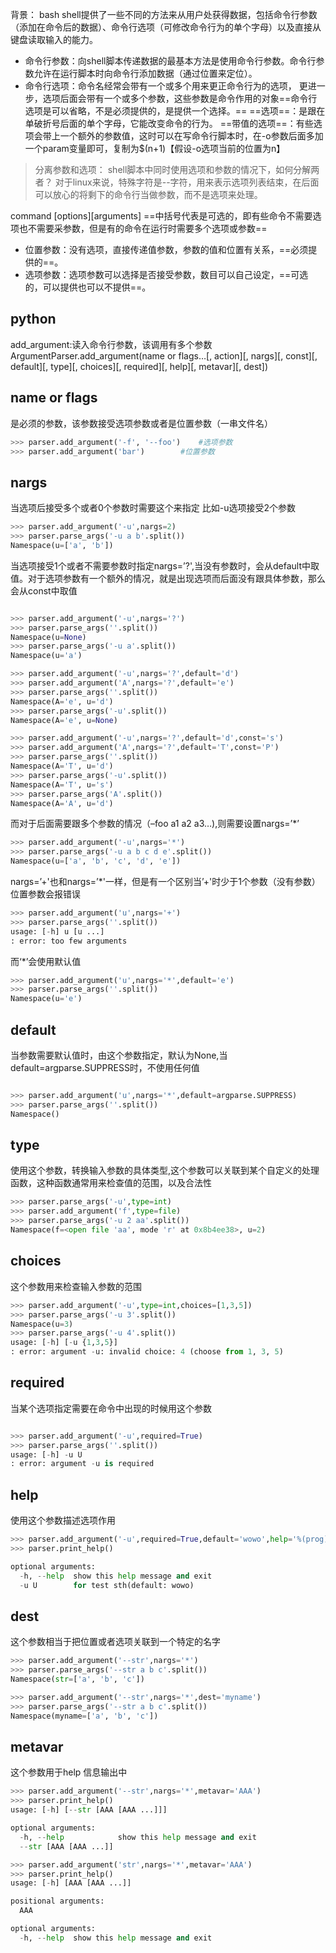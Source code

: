 背景：
bash shell提供了一些不同的方法来从用户处获得数据，包括命令行参数（添加在命令后的数据）、命令行选项（可修改命令行为的单个字母）以及直接从键盘读取输入的能力。
- 命令行参数：向shell脚本传递数据的最基本方法是使用命令行参数。命令行参数允许在运行脚本时向命令行添加数据（通过位置来定位）。
- 命令行选项：命令名经常会带有一个或多个用来更正命令行为的选项， 更进一步，选项后面会带有一个或多个参数，这些参数是命令作用的对象==命令行选项是可以省略，不是必须提供的，是提供一个选择。==
==选项==：是跟在单破折号后面的单个字母，它能改变命令的行为。
==带值的选项==：有些选项会带上一个额外的参数值，这时可以在写命令行脚本时，在-o参数后面多加一个param变量即可，复制为$(n+1)【假设-o选项当前的位置为n】
>分离参数和选项：
 shell脚本中同时使用选项和参数的情况下，如何分解两者？
 对于linux来说，特殊字符是--字符，用来表示选项列表结束，在后面可以放心的将剩下的命令行当做参数，而不是选项来处理。

command [options][arguments] ==中括号代表是可选的，即有些命令不需要选项也不需要采参数，但是有的命令在运行时需要多个选项或参数==
- 位置参数：没有选项，直接传递值参数，参数的值和位置有关系，==必须提供的==。
- 选项参数：选项参数可以选择是否接受参数，数目可以自己设定，==可选的，可以提供也可以不提供==。



## python
add_argument:读入命令行参数，该调用有多个参数
ArgumentParser.add_argument(name or flags…[, action][, nargs][, const][, default][, type][, choices][, required][, help][, metavar][, dest])

## name or flags
是必须的参数，该参数接受选项参数或者是位置参数（一串文件名）
```py
>>> parser.add_argument('-f', '--foo')    #选项参数
>>> parser.add_argument('bar')        #位置参数
```

## nargs
当选项后接受多个或者0个参数时需要这个来指定
比如-u选项接受2个参数


```py
>>> parser.add_argument('-u',nargs=2)
>>> parser.parse_args('-u a b'.split())
Namespace(u=['a', 'b'])
```

当选项接受1个或者不需要参数时指定nargs=’?',当没有参数时，会从default中取值。对于选项参数有一个额外的情况，就是出现选项而后面没有跟具体参数，那么会从const中取值
```py

>>> parser.add_argument('-u',nargs='?')
>>> parser.parse_args(''.split())
Namespace(u=None)
>>> parser.parse_args('-u a'.split())
Namespace(u='a')

>>> parser.add_argument('-u',nargs='?',default='d')
>>> parser.add_argument('A',nargs='?',default='e')
>>> parser.parse_args(''.split())
Namespace(A='e', u='d')
>>> parser.parse_args('-u'.split())
Namespace(A='e', u=None)

>>> parser.add_argument('-u',nargs='?',default='d',const='s')
>>> parser.add_argument('A',nargs='?',default='T',const='P')
>>> parser.parse_args(''.split())
Namespace(A='T', u='d')
>>> parser.parse_args('-u'.split())
Namespace(A='T', u='s')
>>> parser.parse_args('A'.split())
Namespace(A='A', u='d')

```
而对于后面需要跟多个参数的情况（–foo a1 a2 a3…),则需要设置nargs=’\*’

```py
>>> parser.add_argument('-u',nargs='*')
>>> parser.parse_args('-u a b c d e'.split())
Namespace(u=['a', 'b', 'c', 'd', 'e'])
```



nargs=’+'也和nargs=’\*'一样，但是有一个区别当’+'时少于1个参数（没有参数）位置参数会报错误

```py
>>> parser.add_argument('u',nargs='+')
>>> parser.parse_args(''.split())
usage: [-h] u [u ...]
: error: too few arguments
```



而‘\*’会使用默认值

```py
>>> parser.add_argument('u',nargs='*',default='e')
>>> parser.parse_args(''.split())
Namespace(u='e')
```
## default
当参数需要默认值时，由这个参数指定，默认为None,当default=argparse.SUPPRESS时，不使用任何值
```py

>>> parser.add_argument('u',nargs='*',default=argparse.SUPPRESS)
>>> parser.parse_args(''.split())
Namespace()
```
## type
使用这个参数，转换输入参数的具体类型,这个参数可以关联到某个自定义的处理函数，这种函数通常用来检查值的范围，以及合法性
```py
>>> parser.parse_args('-u',type=int)
>>> parser.add_argument('f',type=file)
>>> parser.parse_args('-u 2 aa'.split())
Namespace(f=<open file 'aa', mode 'r' at 0x8b4ee38>, u=2)
```

## choices
这个参数用来检查输入参数的范围

```py
>>> parser.add_argument('-u',type=int,choices=[1,3,5])
>>> parser.parse_args('-u 3'.split())
Namespace(u=3)
>>> parser.parse_args('-u 4'.split())
usage: [-h] [-u {1,3,5}]
: error: argument -u: invalid choice: 4 (choose from 1, 3, 5)

```
## required
当某个选项指定需要在命令中出现的时候用这个参数
```py

>>> parser.add_argument('-u',required=True)
>>> parser.parse_args(''.split())
usage: [-h] -u U
: error: argument -u is required
```
## help
使用这个参数描述选项作用
```py
>>> parser.add_argument('-u',required=True,default='wowo',help='%(prog)s for test sth(default: %(default)s)')
>>> parser.print_help()                                                        usage: [-h] -u U

optional arguments:
  -h, --help  show this help message and exit
  -u U        for test sth(default: wowo)
```



## dest
这个参数相当于把位置或者选项关联到一个特定的名字

```py
>>> parser.add_argument('--str',nargs='*')
>>> parser.parse_args('--str a b c'.split())
Namespace(str=['a', 'b', 'c'])

>>> parser.add_argument('--str',nargs='*',dest='myname')
>>> parser.parse_args('--str a b c'.split())
Namespace(myname=['a', 'b', 'c'])
```
## metavar
这个参数用于help 信息输出中
```py
>>> parser.add_argument('--str',nargs='*',metavar='AAA')
>>> parser.print_help()
usage: [-h] [--str [AAA [AAA ...]]]

optional arguments:
  -h, --help            show this help message and exit
  --str [AAA [AAA ...]]

>>> parser.add_argument('str',nargs='*',metavar='AAA')
>>> parser.print_help()
usage: [-h] [AAA [AAA ...]]

positional arguments:
  AAA

optional arguments:
  -h, --help  show this help message and exit
```
